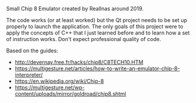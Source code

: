 Small Chip 8 Emulator created by Reallnas around 2019.

The code works (or at least worked) but the Qt project needs to be set up properly to launch the application.
The only goals of this project were to apply the concepts of C++ that I just learned before and to learn how a set of instruction works.
Don't expect professional quality of code.

Based on the guides:
- http://devernay.free.fr/hacks/chip8/C8TECH10.HTM
- https://multigesture.net/articles/how-to-write-an-emulator-chip-8-interpreter/
- https://en.wikipedia.org/wiki/Chip-8
- https://multigesture.net/wp-content/uploads/mirror/goldroad/chip8.shtml

